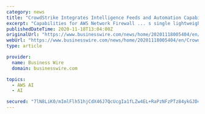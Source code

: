 ```yaml
---
category: news
title: "CrowdStrike Integrates Intelligence Feeds and Automation Capabilities to Enhance Newly Introduced AWS Network Firewall"
excerpt: "Capabilities for AWS Network Firewall ... s single lightweight-agent architecture leverages cloud-scale artificial intelligence (AI) and offers real-time protection and visibility across ..."
publishedDateTime: 2020-11-18T13:04:00Z
originalUrl: "https://www.businesswire.com/news/home/20201118005404/en/CrowdStrike-Integrates-Intelligence-Feeds-and-Automation-Capabilities-to-Enhance-Newly-Introduced-AWS-Network-Firewall"
webUrl: "https://www.businesswire.com/news/home/20201118005404/en/CrowdStrike-Integrates-Intelligence-Feeds-and-Automation-Capabilities-to-Enhance-Newly-Introduced-AWS-Network-Firewall"
type: article

provider:
  name: Business Wire
  domain: businesswire.com

topics:
  - AWS AI
  - AI

secured: "7lN8LiK0/mImlFlh51hjCdX46J7QcUcgIa1fLZw4EL+RaPzNFzPTz84ykGJD4zGSM429y9bo77H2y9tRIsLFtyZWYVp7t8bkVjZkBcMUulomtEqm+gOhVvekmbh0SfRJ8vc735CMr5Yz0bvtzkU2pSYBEqVH+VljLWjUs1No4nLINtMX5GK7ve+mRK9SlpFfSch7aJfxHOEL3gQxx0umJeAL8wq52i8MqFRLztjSv+h1UIUUBVxcPh9EGFsLnvwBZ9J5t5HtB+5Ky6aXVHub58y9cCSaON8jOKRO5O3US5a268kiq5FtPs12RaILHbfnzQHA1gzUzxEPFU730GbnOW15D+bNYB9Ka7gP4hnpUVw=;/Q7CJ1y3RzRqIbfGX6Lpug=="
---
```


